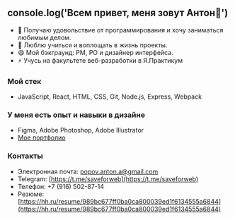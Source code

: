 ## console.log('Всем привет, меня зовут Антон👋')

- 🔭 Получаю удовольствие от программирования и хочу заниматься любимым делом.
- 🌱 Люблю учиться и воплощать в жизнь проекты.
- 😄 Мой бэкграунд: PM, PO и дизайнер интерфейса.
- ⚡ Учусь на факультете веб-разработки в Я.Практикум

### Мой стек
- JavaScript, React, HTML, CSS, Git, Node.js, Express, Webpack

### У меня есть опыт и навыки в дизайне
- Figma, Adobe Photoshop, Adobe Illustrator
- [Мое портфолио](https://www.behance.net/antonbbbro) 

### Контакты
- Электронная почта: popov.anton.a@gmail.com
- Telegram: [https://t.me/saveforweb](https://t.me/saveforweb)
- Телефон: +7 (916) 502-87-14
- Резюме: [https://hh.ru/resume/989bc677ff0ba0ca800039ed1f6134555a6844](https://hh.ru/resume/989bc677ff0ba0ca800039ed1f6134555a6844)



<!--
**saveforweb/saveforweb** is a ✨ _special_ ✨ repository because its `README.md` (this file) appears on your GitHub profile.

Here are some ideas to get you started:

- 🔭 I’m currently working on ...
- 🌱 I’m currently learning ...
- 👯 I’m looking to collaborate on ...
- 🤔 I’m looking for help with ...
- 💬 Ask me about ...
- 📫 How to reach me: ...
- 😄 Pronouns: ...
- ⚡ Fun fact: ...
-->

